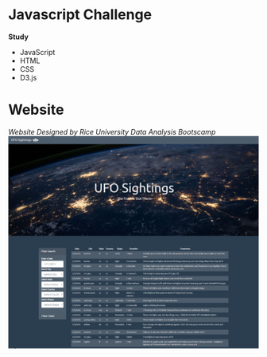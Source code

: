 # Javascript Challenge
**Study** 
* JavaScript 
* HTML 
* CSS
* D3.js
# Website 
*Website Designed by Rice University Data Analysis Bootscamp* 
![Website](/UFO-Level-1/image/website.png)
